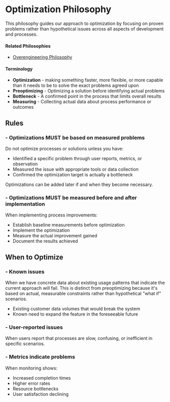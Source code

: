 # Optimization Philosophy
This philosophy guides our approach to optimization by focusing on proven problems rather than hypothetical issues across all aspects of development and processes.

#### Related Philosophies
- [Overengineering Philosophy](/contributingGuides/philosophies/OVERENGINEERING.md)

#### Terminology
- **Optimization** - making something faster, more flexible, or more capable than it needs to be to solve the exact problems agreed upon
- **Preoptimizing** - Optimizing a solution before identifying actual problems
- **Bottleneck** - A confirmed point in the process that limits overall results
- **Measuring** - Collecting actual data about process performance or outcomes

## Rules

### - Optimizations MUST be based on measured problems
Do not optimize processes or solutions unless you have:
- Identified a specific problem through user reports, metrics, or observation
- Measured the issue with appropriate tools or data collection
- Confirmed the optimization target is actually a bottleneck

Optimizations can be added later if and when they become necessary.

### - Optimizations MUST be measured before and after implementation
When implementing process improvements:
- Establish baseline measurements before optimization
- Implement the optimization
- Measure the actual improvement gained
- Document the results achieved


## When to Optimize
### - Known issues
When we have concrete data about existing usage patterns that indicate the current approach will fail. This is distinct from preoptimizing because it's based on actual, measurable constraints rather than hypothetical "what if" scenarios.
- Existing customer data volumes that would break the system
- Known need to expand the feature in the foreseeable future

### - User-reported issues
When users report that processes are slow, confusing, or inefficient in specific scenarios.

### - Metrics indicate problems
When monitoring shows:
- Increased completion times
- Higher error rates
- Resource bottlenecks
- User satisfaction declining
